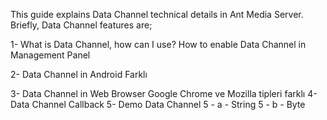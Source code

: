 This guide explains Data Channel technical details in Ant Media Server. Briefly, Data Channel features are;

1- What is Data Channel, how can I use?
How to enable Data Channel in Management Panel

2- Data Channel in Android 
Farklı

3- Data Channel in Web Browser
Google Chrome ve Mozilla tipleri farklı 
4- Data Channel Callback
5- Demo Data Channel
5 - a - String
5 - b - Byte


